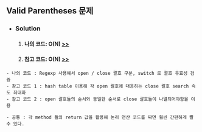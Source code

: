 ## Valid Parentheses 문제

- ### Solution
  1. #### 나의 코드: O(N) [>>](solution.js)
  2. #### 참고 코드: O(N) [>>](ref.js)

```
- 나의 코드 : Regexp 사용해서 open / close 괄호 구분, switch 로 괄호 유효성 검증
- 참고 코드 1 : hash table 이용해 각 open 괄호에 대응하는 close 괄호 search 속도 최대화
- 참고 코드 2 : open 괄호들의 순서와 동일한 순서로 close 괄호들이 나열되어야함을 이용

- 공통 : 각 method 들의 return 값을 활용해 논리 연산 코드를 짜면 훨씬 간편하게 짤 수 있다.

```

